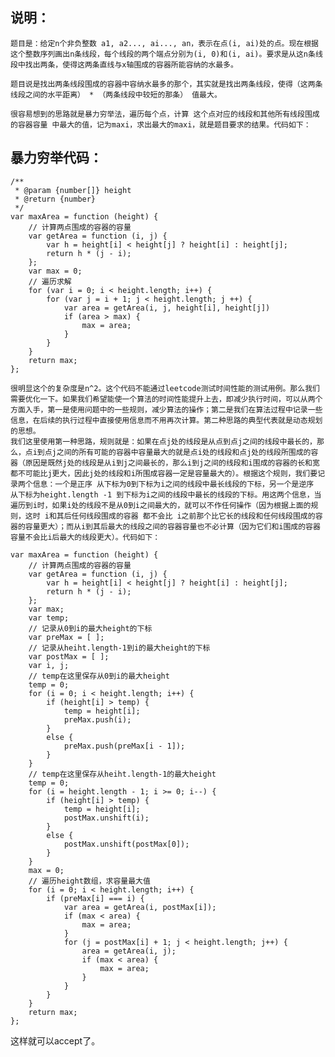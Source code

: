 ## 说明：

    题目是：给定n个非负整数 a1, a2..., ai..., an，表示在点(i, ai)处的点。现在根据这个整数序列画出n条线段，每个线段的两个端点分别为(i, 0)和(i, ai)。要求是从这n条线段中找出两条，使得这两条直线与x轴围成的容器所能容纳的水最多。

    题目说是找出两条线段围成的容器中容纳水最多的那个，其实就是找出两条线段，使得（这两条线段之间的水平距离） * （两条线段中较短的那条） 值最大。

    很容易想到的思路就是暴力穷举法，遍历每个点，计算 这个点对应的线段和其他所有线段围成的容器容量 中最大的值，记为maxi，求出最大的maxi，就是题目要求的结果。代码如下：

## 暴力穷举代码：

```
/** 
 * @param {number[]} height 
 * @return {number} 
 */  
var maxArea = function (height) {  
    // 计算两点围成的容器的容量  
    var getArea = function (i, j) {  
        var h = height[i] < height[j] ? height[i] : height[j];  
        return h * (j - i);  
    };  
    var max = 0;  
    // 遍历求解  
    for (var i = 0; i < height.length; i++) {  
        for (var j = i + 1; j < height.length; j ++) {  
            var area = getArea(i, j, height[i], height[j])  
            if (area > max) {  
                max = area;  
            }  
        }  
    }  
    return max;  
};
```

    很明显这个的复杂度是n^2。这个代码不能通过leetcode测试时间性能的测试用例。那么我们需要优化一下。如果我们希望能使一个算法的时间性能提升上去，即减少执行时间，可以从两个方面入手，第一是使用问题中的一些规则，减少算法的操作；第二是我们在算法过程中记录一些信息，在后续的执行过程中直接使用信息而不用再次计算。第二种思路的典型代表就是动态规划的思想。
    我们这里使用第一种思路，规则就是：如果在点j处的线段是从点到点j之间的线段中最长的，那么，点i到点j之间的所有可能的容器中容量最大的就是点i处的线段和点j处的线段所围成的容器（原因是既然j处的线段是从i到j之间最长的，那么i到j之间的线段和i围成的容器的长和宽都不可能比j更大，因此j处的线段和i所围成容器一定是容量最大的）。根据这个规则，我们要记录两个信息：一个是正序 从下标为0到下标为i之间的线段中最长线段的下标，另一个是逆序 从下标为height.length -1 到下标为i之间的线段中最长的线段的下标。用这两个信息，当遍历到i时，如果i处的线段不是从0到i之间最大的，就可以不作任何操作（因为根据上面的规则，这时 i和其后任何线段围成的容器 都不会比 i之前那个比它长的线段和任何线段围成的容器的容量更大）；而从i到其后最大的线段之间的容器容量也不必计算（因为它们和i围成的容器容量不会比i后最大的线段更大）。代码如下：

```
var maxArea = function (height) {  
    // 计算两点围成的容器的容量  
    var getArea = function (i, j) {  
        var h = height[i] < height[j] ? height[i] : height[j];  
        return h * (j - i);  
    };  
    var max;  
    var temp;  
    // 记录从0到i的最大height的下标  
    var preMax = [ ];  
    // 记录从heiht.length-1到i的最大height的下标  
    var postMax = [ ];  
    var i, j;  
    // temp在这里保存从0到i的最大height  
    temp = 0;  
    for (i = 0; i < height.length; i++) {  
        if (height[i] > temp) {  
            temp = height[i];  
            preMax.push(i);  
        }  
        else {  
            preMax.push(preMax[i - 1]);  
        }  
    }  
    // temp在这里保存从heiht.length-1的最大height  
    temp = 0;  
    for (i = height.length - 1; i >= 0; i--) {  
        if (height[i] > temp) {  
            temp = height[i];  
            postMax.unshift(i);  
        }  
        else {  
            postMax.unshift(postMax[0]);  
        }  
    }  
    max = 0;  
    // 遍历height数组，求容量最大值  
    for (i = 0; i < height.length; i++) {  
        if (preMax[i] === i) {  
            var area = getArea(i, postMax[i]);  
            if (max < area) {  
                max = area;  
            }  
            for (j = postMax[i] + 1; j < height.length; j++) {  
                area = getArea(i, j);  
                if (max < area) {  
                    max = area;  
                }  
            }  
        }  
    }  
    return max;  
};  
```
这样就可以accept了。